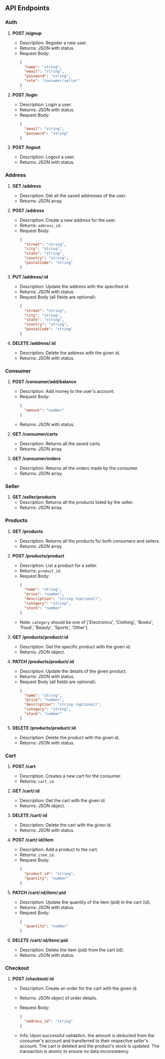 ## API Endpoints

### Auth

1. **POST /signup**

   - Description: Register a new user.
   - Returns: JSON with status.
   - Request Body:
     ```json
     {
       "name": "string",
       "email": "string",
       "password": "string",
       "role": "consumer/seller"
     }
     ```
2. **POST /login**

   - Description: Login a user.
   - Returns: JSON with status.
   - Request Body:
     ```json
     {
       "email": "string",
       "password": "string"
     }
     ```
3. **POST /logout**

   - Description: Logout a user.
   - Returns: JSON with status.

### Address

1. **GET /address**

   - Description: Get all the saved addresses of the user.
   - Returns: JSON array.
2. **POST /address**

   - Description: Create a new address for the user.
   - Returns: `address_id`.
   - Request Body:
     ```json
     {
       "street": "string",
       "city": "string",
       "state": "string",
       "country": "string",
       "postalCode": "string"
     }
     ```
3. **PUT /address/:id**

   - Description: Update the address with the specified id.
   - Returns: JSON with status.
   - Request Body (all fields are optional):
     ```json
     {
       "street": "string",
       "city": "string",
       "state": "string",
       "country": "string",
       "postalCode": "string"
     }
     ```
4. **DELETE /address/:id**

   - Description: Delete the address with the given id.
   - Returns: JSON with status.

### Consumer

1. **POST /consumer/add/balance**

   - Description: Add money to the user's account.
   - Request Body:
     ```json
     {
       "amount": "number"
     }
     ```
   - Returns: JSON with status.
2. **GET /consumer/carts**

   - Description: Returns all the saved carts.
   - Returns: JSON array.
3. **GET /consumer/orders**

   - Description: Returns all the orders made by the consumer.
   - Returns: JSON array.

### Seller

1. **GET /seller/products**
   - Description: Returns all the products listed by the seller.
   - Returns: JSON array.

### Products

1. **GET /products**

   - Description: Returns all the products for both consumers and sellers.
   - Returns: JSON array.
2. **POST /products/product**

   - Description: List a product for a seller.
   - Returns: `product_id`.
   - Request Body:
     ```json
     {
       "name": "string",
       "price": "number",
       "description": "string (optional)",
       "category": "string",
       "stock": "number"
     }
     ```
   - Note: `category` should be one of ['Electronics', 'Clothing', 'Books', 'Food', 'Beauty', 'Sports', 'Other'].
3. **GET /products/product/:id**

   - Description: Get the specific product with the given id.
   - Returns: JSON object.
4. **PATCH /products/product/:id**

   - Description: Update the details of the given product.
   - Returns: JSON with status.
   - Request Body (all fields are optional):
     ```json
     {
       "name": "string",
       "price": "number",
       "description": "string (optional)",
       "category": "string",
       "stock": "number"
     }
     ```
5. **DELETE /products/product/:id**

   - Description: Delete the product with the given id.
   - Returns: JSON with status.

### Cart

1. **POST /cart**

   - Description: Creates a new cart for the consumer.
   - Returns: `cart_id`.
2. **GET /cart/:id**

   - Description: Get the cart with the given id.
   - Returns: JSON object.
3. **DELETE /cart/:id**

   - Description: Delete the cart with the given id.
   - Returns: JSON with status.
4. **POST /cart/:id/item**

   - Description: Add a product to the cart.
   - Returns: `item_id`.
   - Request Body:
     ```json
     {
       "product_id": "string",
       "quantity": "number"
     }
     ```
5. **PATCH /cart/:id/item/:pid**

   - Description: Update the quantity of the item (pid) in the cart (id).
   - Returns: JSON with status.
   - Request Body:
     ```json
     {
       "quantity": "number"
     }
     ```
6. **DELETE /cart/:id/item/:pid**

   - Description: Delete the item (pid) from the cart (id).
   - Returns: JSON with status.

### Checkout

1. **POST /checkout/:id**
   - Description: Create an order for the cart with the given id.
   - Returns: JSON object of order details.
   - Request Body:
     ```json
     {
       "address_id": "string"
     }
     ```

   - Info: Upon successful validation, the amount is deducted from the consumer's account and transferred to their respective seller's account. The cart is deleted and the product's stock is updated. The transaction is atomic to ensure no data inconsistency.

